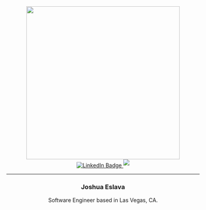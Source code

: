 <div id="header" align="center">
  <img src="https://25.media.tumblr.com/bef9c3ef24707fbabf115f3267b7479d/tumblr_mom5j0GA1v1rc93aro1_500.gif" width="400"/>
  <div id="badges">
  <a href="https://www.linkedin.com/in/eslavajosh/">
    <img src="https://img.shields.io/badge/LinkedIn-blue?style=for-the-badge&logo=linkedin&logoColor=white" alt="LinkedIn Badge"/>
  </a>
<a href="mailto:joshua.p.eslava@gmail.com" target="_blank">
<img src=https://img.shields.io/badge/Gmail-D14836?style=for-the-badge&logo=gmail&logoColor=white style="margin-bottom: 5px;" />
</a>

</div>
<img src="https://komarev.com/ghpvc/?username=eslavajosh&style=flat-square&color=blue" alt=""/>
</div>

---

<div id="header" align="center">
  <h3>
  Joshua Eslava
   </h3>
   <div>Software Engineer based in Las Vegas, CA.  </div>
 
</div>
